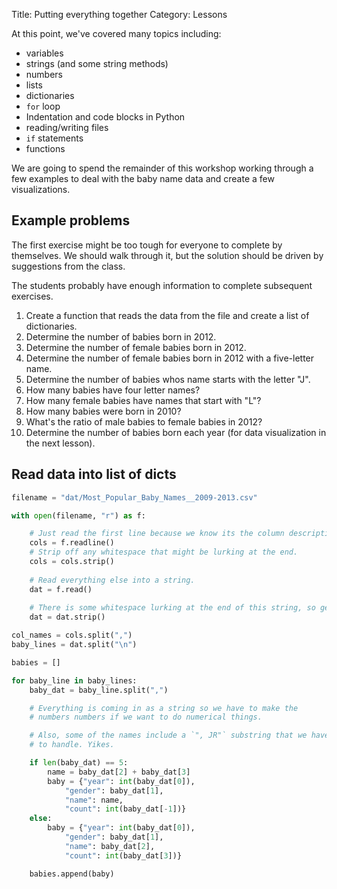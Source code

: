 Title: Putting everything together
Category: Lessons

At this point, we've covered many topics including:

* variables
* strings (and some string methods)
* numbers
* lists
* dictionaries
* `for` loop
* Indentation and code blocks in Python
* reading/writing files
* `if` statements
* functions

We are going to spend the remainder of this workshop working through a few examples to deal with the baby name data and create a few visualizations.


Example problems
----------------
The first exercise might be too tough for everyone to complete by themselves. We should walk through it, but the solution should be driven by suggestions from the class.

The students probably have enough information to complete subsequent exercises.

1. Create a function that reads the data from the file and create a list of dictionaries.
2. Determine the number of babies born in 2012.
3. Determine the number of female babies born in 2012.
4. Determine the number of female babies born in 2012 with a five-letter name.
5. Determine the number of babies whos name starts with the letter "J".
6. How many babies have four letter names?
7. How many female babies have names that start with "L"?
8. How many babies were born in 2010?
9. What's the ratio of male babies to female babies in 2012?
10. Determine the number of babies born each year (for data visualization in the next lesson).


Read data into list of dicts
----------------------------
```python
filename = "dat/Most_Popular_Baby_Names__2009-2013.csv"

with open(filename, "r") as f:

    # Just read the first line because we know its the column descriptions.
    cols = f.readline()
    # Strip off any whitespace that might be lurking at the end.
    cols = cols.strip()
    
    # Read everything else into a string.
    dat = f.read()
    
    # There is some whitespace lurking at the end of this string, so get rid of it.
    dat = dat.strip()

col_names = cols.split(",")
baby_lines = dat.split("\n")

babies = []

for baby_line in baby_lines:
    baby_dat = baby_line.split(",")

    # Everything is coming in as a string so we have to make the
    # numbers numbers if we want to do numerical things.

    # Also, some of the names include a `", JR"` substring that we have 
    # to handle. Yikes.

    if len(baby_dat) == 5:
        name = baby_dat[2] + baby_dat[3]
        baby = {"year": int(baby_dat[0]),
            "gender": baby_dat[1],
            "name": name,
            "count": int(baby_dat[-1])}
    else:
        baby = {"year": int(baby_dat[0]),
            "gender": baby_dat[1],
            "name": baby_dat[2],
            "count": int(baby_dat[3])}

    babies.append(baby)
```
